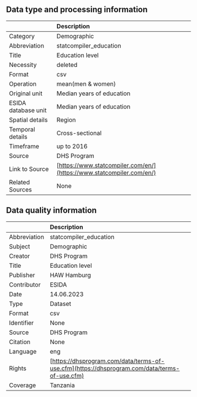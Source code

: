 ## Data type and processing information 

|                     | Description                                                          |
|:--------------------|:---------------------------------------------------------------------|
| Category            | Demographic                                                          |
| Abbreviation        | statcompiler_education                                               |
| Title               | Education level                                                      |
| Necessity           | deleted                                                              |
| Format              | csv                                                                  |
| Operation           | mean(men & women)                                                    |
| Original unit       | Median years of education                                            |
| ESIDA database unit | Median years of education                                            |
| Spatial details     | Region                                                               |
| Temporal details    | Cross-sectional                                                      |
| Timeframe           | up to 2016                                                           |
| Source              | DHS Program                                                          |
| Link to Source      | [https://www.statcompiler.com/en/](https://www.statcompiler.com/en/) |
| Related Sources     | None                                                                 |

## Data quality information 

|              | Description                                                                                  |
|:-------------|:---------------------------------------------------------------------------------------------|
| Abbreviation | statcompiler_education                                                                       |
| Subject      | Demographic                                                                                  |
| Creator      | DHS Program                                                                                  |
| Title        | Education level                                                                              |
| Publisher    | HAW Hamburg                                                                                  |
| Contributor  | ESIDA                                                                                        |
| Date         | 14.06.2023                                                                                   |
| Type         | Dataset                                                                                      |
| Format       | csv                                                                                          |
| Identifier   | None                                                                                         |
| Source       | DHS Program                                                                                  |
| Citation     | None                                                                                         |
| Language     | eng                                                                                          |
| Rights       | [https://dhsprogram.com/data/terms-of-use.cfm](https://dhsprogram.com/data/terms-of-use.cfm) |
| Coverage     | Tanzania                                                                                     |